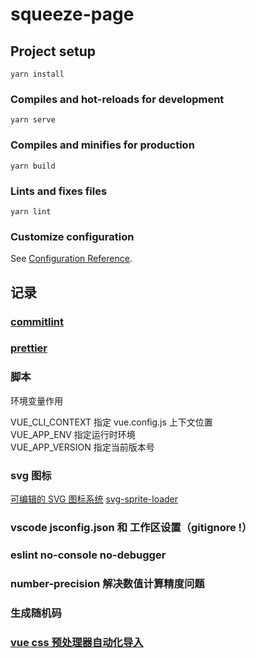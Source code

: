 # squeeze-page

## Project setup

```
yarn install
```

### Compiles and hot-reloads for development

```
yarn serve
```

### Compiles and minifies for production

```
yarn build
```

### Lints and fixes files

```
yarn lint
```

### Customize configuration

See [Configuration Reference](https://cli.vuejs.org/config/).

## 记录

### [commitlint](https://github.com/conventional-changelog/commitlint)

### [prettier](https://prettier.io/)

### 脚本

环境变量作用

VUE_CLI_CONTEXT 指定 vue.config.js 上下文位置  
VUE_APP_ENV 指定运行时环境  
VUE_APP_VERSION 指定当前版本号

### svg 图标

[可编辑的 SVG 图标系统](https://cn.vuejs.org/v2/cookbook/editable-svg-icons.html)
[svg-sprite-loader](https://github.com/JetBrains/svg-sprite-loader)

### vscode jsconfig.json 和 工作区设置（gitignore !）

### eslint no-console no-debugger

### number-precision 解决数值计算精度问题

### 生成随机码

### [vue css 预处理器自动化导入](https://cli.vuejs.org/zh/guide/css.html#%E8%87%AA%E5%8A%A8%E5%8C%96%E5%AF%BC%E5%85%A5)

